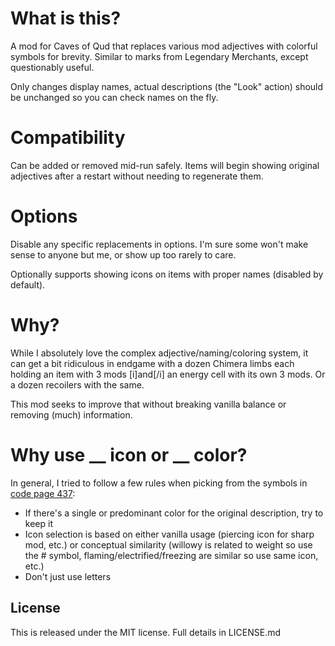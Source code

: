 # What is this?
A mod for Caves of Qud that replaces various mod adjectives with colorful symbols for brevity. Similar to marks from Legendary Merchants, except questionably useful.

Only changes display names, actual descriptions (the "Look" action) should be unchanged so you can check names on the fly.

# Compatibility
Can be added or removed mid-run safely. Items will begin showing original adjectives after a restart without needing to regenerate them.

# Options
Disable any specific replacements in options. I'm sure some won't make sense to anyone but me, or show up too rarely to care.

Optionally supports showing icons on items with proper names (disabled by default).

# Why?
While I absolutely love the complex adjective/naming/coloring system, it can get a bit ridiculous in endgame with a dozen Chimera limbs each holding an item with 3 mods [i]and[/i] an energy cell with its own 3 mods. Or a dozen recoilers with the same.

This mod seeks to improve that without breaking vanilla balance or removing (much) information.

# Why use __ icon or __ color?
In general, I tried to follow a few rules when picking from the symbols in [code page 437](https://wiki.cavesofqud.com/wiki/Modding:Code_page_437):

* If there's a single or predominant color for the original description, try to keep it
* Icon selection is based on either vanilla usage (piercing icon for sharp mod, etc.) or conceptual similarity (willowy is related to weight so use the # symbol, flaming/electrified/freezing are similar so use same icon, etc.)
* Don't just use letters


## License
This is released under the MIT license. Full details in LICENSE.md
